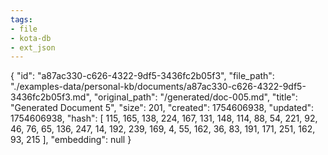 ```yaml
---
tags:
- file
- kota-db
- ext_json
---
```

{
  "id": "a87ac330-c626-4322-9df5-3436fc2b05f3",
  "file_path": "./examples-data/personal-kb/documents/a87ac330-c626-4322-9df5-3436fc2b05f3.md",
  "original_path": "/generated/doc-005.md",
  "title": "Generated Document 5",
  "size": 201,
  "created": 1754606938,
  "updated": 1754606938,
  "hash": [
    115,
    165,
    138,
    224,
    167,
    131,
    148,
    114,
    88,
    54,
    221,
    92,
    46,
    76,
    65,
    136,
    247,
    14,
    192,
    239,
    169,
    4,
    55,
    162,
    36,
    83,
    191,
    171,
    251,
    162,
    93,
    215
  ],
  "embedding": null
}